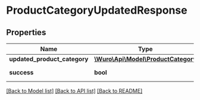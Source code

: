 # ProductCategoryUpdatedResponse

## Properties
Name | Type | Description | Notes
------------ | ------------- | ------------- | -------------
**updated_product_category** | [**\Wuro\Api\Model\ProductCategory**](ProductCategory.md) |  | 
**success** | **bool** | True on success | 

[[Back to Model list]](../../README.md#documentation-for-models) [[Back to API list]](../../README.md#documentation-for-api-endpoints) [[Back to README]](../../README.md)

